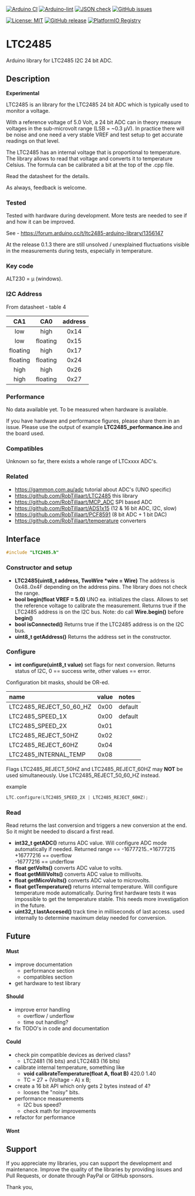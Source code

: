 
[![Arduino CI](https://github.com/RobTillaart/LTC2485/workflows/Arduino%20CI/badge.svg)](https://github.com/marketplace/actions/arduino_ci)
[![Arduino-lint](https://github.com/RobTillaart/LTC2485/actions/workflows/arduino-lint.yml/badge.svg)](https://github.com/RobTillaart/LTC2485/actions/workflows/arduino-lint.yml)
[![JSON check](https://github.com/RobTillaart/LTC2485/actions/workflows/jsoncheck.yml/badge.svg)](https://github.com/RobTillaart/LTC2485/actions/workflows/jsoncheck.yml)
[![GitHub issues](https://img.shields.io/github/issues/RobTillaart/LTC2485.svg)](https://github.com/RobTillaart/LTC2485/issues)

[![License: MIT](https://img.shields.io/badge/license-MIT-green.svg)](https://github.com/RobTillaart/LTC2485/blob/master/LICENSE)
[![GitHub release](https://img.shields.io/github/release/RobTillaart/LTC2485.svg?maxAge=3600)](https://github.com/RobTillaart/LTC2485/releases)
[![PlatformIO Registry](https://badges.registry.platformio.org/packages/robtillaart/library/LTC2485.svg)](https://registry.platformio.org/libraries/robtillaart/LTC2485)


# LTC2485

Arduino library for LTC2485 I2C 24 bit ADC.


## Description

**Experimental**

LTC2485 is an library for the LTC2485 24 bit ADC which is typically used
to monitor a voltage.

With a reference voltage of 5.0 Volt, a 24 bit ADC can in theory measure
voltages in the sub-microvolt range (LSB  = ~0.3 µV).
In practice there will be noise and one need a very stable VREF and test
setup to get accurate readings on that level.

The LTC2485 has an internal voltage that is proportional to temperature.
The library allows to read that voltage and converts it to temperature Celsius.
The formula can be calibrated a bit at the top of the .cpp file.


Read the datasheet for the details.

As always, feedback is welcome.


### Tested

Tested with hardware during development.
More tests are needed to see if and how it can be improved.

See - https://forum.arduino.cc/t/ltc2485-arduino-library/1356147

At the release 0.1.3 there are still unsolved / unexplained fluctuations 
visible in the measurements during tests, especially in temperature.


### Key code

ALT230 = µ  (windows).


### I2C Address

From datasheet - table 4

|  CA1       |  CA0       |  address  |
|:----------:|:----------:|:---------:|
|  low       |  high      |    0x14   |
|  low       |  floating  |    0x15   |
|  floating  |  high      |    0x17   |
|  floating  |  floating  |    0x24   |
|  high      |  high      |    0x26   |
|  high      |  floating  |    0x27   |


### Performance

No data available yet.
To be measured when hardware is available.

If you have hardware and performance figures, please share them in an issue.
Please use the output of example **LTC2485_performance.ino** and the board used.


### Compatibles

Unknown so far, there exists a whole range of LTCxxxx ADC's.


### Related

- https://gammon.com.au/adc  tutorial about ADC's (UNO specific)
- https://github.com/RobTillaart/LTC2485  this library
- https://github.com/RobTillaart/MCP_ADC  SPI based ADC
- https://github.com/RobTillaart/ADS1x15  (12 & 16 bit ADC, I2C, slow)
- https://github.com/RobTillaart/PCF8591  (8 bit ADC + 1 bit DAC)
- https://github.com/RobTillaart/temperature converters


## Interface

```cpp
#include "LTC2485.h"
```

### Constructor and setup

- **LTC2485(uint8_t address, TwoWire \*wire = Wire)**
The address is 0x48..0x4F depending on the address pins.
The library does not check the range.
- **bool begin(float VREF = 5.0)** UNO ea. initializes the class.
Allows to set the reference voltage to calibrate the measurement.
Returns true if the LTC2485 address is on the I2C bus.
Note: do call **Wire.begin()** before **begin()**
- **bool isConnected()** Returns true if the LTC2485 address is on the I2C bus.
- **uint8_t getAddress()** Returns the address set in the constructor.


### Configure

- **int configure(uint8_t value)** set flags for next conversion.
Returns status of I2C, 0 == success write, other values == error.

Configuration bit masks, should be OR-ed.

|  name                     |  value  |  notes  |
|:--------------------------|:-------:|:--------|
|  LTC2485_REJECT_50_60_HZ  |  0x00   |  default
|  LTC2485_SPEED_1X         |  0x00   |  default
|  LTC2485_SPEED_2X         |  0x01   |
|  LTC2485_REJECT_50HZ      |  0x02   |
|  LTC2485_REJECT_60HZ      |  0x04   |
|  LTC2485_INTERNAL_TEMP    |  0x08   |

Flags LTC2485_REJECT_50HZ and LTC2485_REJECT_60HZ may **NOT** be used simultaneously.
Use LTC2485_REJECT_50_60_HZ instead.

example

```cpp
LTC.configure(LTC2485_SPEED_2X | LTC2485_REJECT_60HZ);
```


### Read

Read returns the last conversion and triggers a new conversion at the end.
So it might be needed to discard a first read.

- **int32_t getADC()** returns ADC value. Will configure ADC mode automatically
if needed. 
Returned range == -16777215..+16777215  
+16777216 == overflow  
-16777216 == underflow
- **float getVolts()** converts ADC value to volts.
- **float getMilliVolts()** converts ADC value to millivolts.
- **float getMicroVolts()** converts ADC value to microvolts.
- **float getTemperature()** returns internal temperature.
Will configure temperature mode automatically.
During first hardware tests it was impossible to get the temperature
stable. 
This needs more investigation in the future.
- **uint32_t lastAccesed()** track time in milliseconds of last access.
used internally to determine maximum delay needed for conversion.


## Future

#### Must

- improve documentation
  - performance section
  - compatibles section
- get hardware to test library

#### Should

- improve error handling
  - overflow / underflow
  - time out handling?
- fix TODO's in code and documentation

#### Could

- check pin compatible devices as derived class?
  - LTC2481 (16 bits) and LTC2483 (16 bits)
- calibrate internal temperature, something like
  - **void calibrateTemperature(float A, float B)**  420.0  1.40
  - TC = 27 + (Voltage - A) x B;
- create a 16 bit API which only gets 2 bytes instead of 4?
  - looses the "noisy" bits.
- performance measurements
  - I2C bus speed?
  - check math for improvements
- refactor for performance

#### Wont


## Support

If you appreciate my libraries, you can support the development and maintenance.
Improve the quality of the libraries by providing issues and Pull Requests, or
donate through PayPal or GitHub sponsors.

Thank you,

